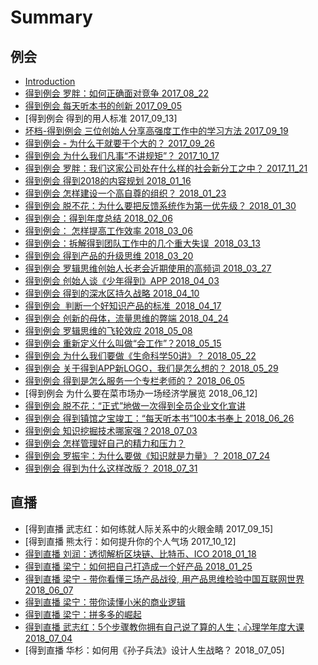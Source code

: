 # Summary

## 例会
* [Introduction](README.md)
* [得到例会   罗胖：如何正确面对竞争  2017_08_22](2017-08-22.md)
* [得到例会 每天听本书的创新 2017_09_05](2017-09-05.md)
* [得到例会  得到的用人标准  2017_09_13]
* [坏档-得到例会  三位创始人分享高强度工作中的学习方法  2017_09_19](2017-09-19.md)
* [得到例会 - 为什么干就要干个大的？ 2017_09_26](2017-09-26.md)
* [得到例会  为什么我们凡事“不讲规矩”？   2017_10_17](2017-10-17.md)
* [得到例会 罗胖：我们这家公司处在什么样的社会新分工之中？ 2017_11_21](2017-11-21.md)
* [得到例会   得到2018的内容规划  2018_01_16](2018-01-16.md)
* [得到例会  怎样建设一个高自尊的组织？ 2018_01_23](2018-01-23.md)
* [得到例会  脱不花：为什么要把反馈系统作为第一优先级？ 2018_01_30](2018-01-30.md)
* [得到例会：得到年度总结  2018_02_06](2018-02-06.md)
* [得到例会：  怎样提高工作效率 2018_03_06](2018-03-06.md)
* [得到例会：拆解得到团队工作中的几个重大失误  2018_03_13](2018-03-13.md)
* [得到例会  得到产品的升级思维  2018_03_20](2018-03-20.md)
* [得到例会  罗辑思维创始人长老会近期使用的高频词  2018_03_27](2018-03-27.md)
* [得到例会  创始人谈《少年得到》APP   2018_04_03](2018-04-03.md)
* [得到例会  得到的深水区持久战略   2018_04_10](2018-04-10.md)
* [得到例会  判断一个好知识产品的标准  2018_04_17](2018-04-17.md)
* [得到例会  创新的母体，流量思维的弊端  2018_04_24](2018-04-24.md)
* [得到例会  罗辑思维的飞轮效应  2018_05_08](2018-05-08.md)
* [得到例会  重新定义什么叫做“会工作”？2018_05_15](2018-05-15.md)
* [得到例会  为什么我们要做《生命科学50讲》？ 2018_05_22](2018-05-22.md)
* [得到例会  关于得到APP新LOGO，我们是怎么想的？ 2018_05_29](2018-05-29.md)
* [得到例会  得到是怎么服务一个专栏老师的？  2018_06_05](2018-06-05.md)
* [得到例会  为什么要在菜市场办一场经济学展览  2018_06_12]
* [得到例会  脱不花：“正式”地做一次得到全员企业文化宣讲](2018-06-19.md)
* [得到例会  得到镇馆之宝竣工：“每天听本书”100本书奉上  2018_06_26](2018-06-26.md)
* [得到例会  知识挖掘技术哪家强？2018_07_03](2018-07-03.md)
* [得到例会  怎样管理好自己的精力和压力？](2018-07-17.md)
* [得到例会 罗振宇：为什么要做《知识就是力量》？  2018_07_24](2018-07-24.md)
* [得到例会  得到为什么这样改版？  2018_07_31](2018-07-31.md)

## 直播


* [得到直播  武志红：如何练就人际关系中的火眼金睛  2017_09_15]
* [得到直播  熊太行：如何提升你的个人气场  2017_10_12]
* [得到直播  刘润：透彻解析区块链、比特币、ICO  2018_01_18](2018-01-18.md)
* [得到直播  梁宁：如何把自己打造成一个好产品  2018_01_25](2018-01-25.md)
* [得到直播  梁宁 - 带你看懂三场产品战役, 用产品思维检验中国互联网世界 2018_06_07](2018-06-07.md)
* [得到直播  梁宁：带你读懂小米的商业逻辑](2018-07-12.md)
* [得到直播  梁宁：拼多多的崛起](2018-08-02.md)
* [得到直播  武志红：5个步骤教你拥有自己说了算的人生；心理学年度大课   2018_07_04](2018-07-04.md)
* [得到直播  华杉：如何用《孙子兵法》设计人生战略？  2018_07_05]
